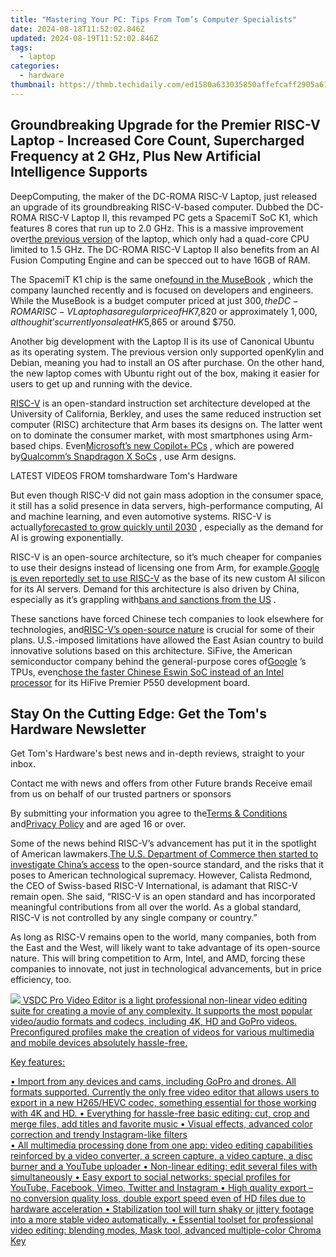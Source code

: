```yaml
---
title: "Mastering Your PC: Tips From Tom’s Computer Specialists"
date: 2024-08-18T11:52:02.846Z
updated: 2024-08-19T11:52:02.846Z
tags:
  - laptop
categories:
  - hardware
thumbnail: https://thmb.techidaily.com/ed1580a633035850affefcaff2905a61682a6fee4ff28b2032ed8b7104437026.jpg
---
```


## Groundbreaking Upgrade for the Premier RISC-V Laptop - Increased Core Count, Supercharged Frequency at 2 GHz, Plus New Artificial Intelligence Supports

DeepComputing, the maker of the DC-ROMA RISC-V Laptop, just released an upgrade of its groundbreaking RISC-V-based computer. Dubbed the DC-ROMA RISC-V Laptop II, this revamped PC gets a SpacemiT SoC K1, which features 8 cores that run up to 2.0 GHz. This is a massive improvement over[the previous version](https://tools.techidaily.com) of the laptop, which only had a quad-core CPU limited to 1.5 GHz. The DC-ROMA RISC-V Laptop II also benefits from an AI Fusion Computing Engine and can be specced out to have 16GB of RAM.

 The SpacemiT K1 chip is the same one[found in the MuseBook](https://tools.techidaily.com) , which the company launched recently and is focused on developers and engineers. While the MuseBook is a budget computer priced at just $300, the DC-ROMA RISC-V Laptop has a regular price of HK$7,820 or approximately $1,000, although it’s currently on sale at HK$5,865 or around $750.

 Another big development with the Laptop II is its use of Canonical Ubuntu as its operating system. The previous version only supported openKylin and Debian, meaning you had to install an OS after purchase. On the other hand, the new laptop comes with Ubuntu right out of the box, making it easier for users to get up and running with the device.

[RISC-V](https://tools.techidaily.com) is an open-standard instruction set architecture developed at the University of California, Berkley, and uses the same reduced instruction set computer (RISC) architecture that Arm bases its designs on. The latter went on to dominate the consumer market, with most smartphones using Arm-based chips. Even[Microsoft’s new Copilot+ PCs](https://tools.techidaily.com) , which are powered by[Qualcomm’s Snapdragon X SoCs](https://tools.techidaily.com) , use Arm designs.

 LATEST VIDEOS FROM tomshardware Tom's Hardware

 But even though RISC-V did not gain mass adoption in the consumer space, it still has a solid presence in data servers, high-performance computing, AI and machine learning, and even automotive systems. RISC-V is actually[forecasted to grow quickly until 2030](https://tools.techidaily.com) , especially as the demand for AI is growing exponentially.

 RISC-V is an open-source architecture, so it’s much cheaper for companies to use their designs instead of licensing one from Arm, for example.[Google is even reportedly set to use RISC-V](https://tools.techidaily.com) as the base of its new custom AI silicon for its AI servers. Demand for this architecture is also driven by China, especially as it’s grappling with[bans and sanctions from the US](https://tools.techidaily.com) .

 These sanctions have forced Chinese tech companies to look elsewhere for technologies, and[RISC-V’s open-source nature](https://tools.techidaily.com) is crucial for some of their plans. U.S.-imposed limitations have allowed the East Asian country to build innovative solutions based on this architecture. SiFive, the American semiconductor company behind the general-purpose cores of[Google](https://tools.techidaily.com) ’s TPUs, even[chose the faster Chinese Eswin SoC instead of an Intel processor](https://tools.techidaily.com) for its HiFive Premier P550 development board.

## Stay On the Cutting Edge: Get the Tom's Hardware Newsletter

 Get Tom's Hardware's best news and in-depth reviews, straight to your inbox.

 Contact me with news and offers from other Future brands  Receive email from us on behalf of our trusted partners or sponsors

 By submitting your information you agree to the[Terms & Conditions](https://futureplc.com/terms-conditions/) and[Privacy Policy](https://futureplc.com/privacy-policy/) and are aged 16 or over.

 Some of the news behind RISC-V’s advancement has put it in the spotlight of American lawmakers.[The U.S. Department of Commerce then started to investigate China’s access](https://tools.techidaily.com) to the open-source standard, and the risks that it poses to American technological supremacy. However, Calista Redmond, the CEO of Swiss-based RISC-V International, is adamant that RISC-V remain open. She said, “RISC-V is an open standard and has incorporated meaningful contributions from all over the world. As a global standard, RISC-V is not controlled by any single company or country.”

 As long as RISC-V remains open to the world, many companies, both from the East and the West, will likely want to take advantage of its open-source nature. This will bring competition to Arm, Intel, and AMD, forcing these companies to innovate, not just in technological advancements, but in price efficiency, too.

<ins class="adsbygoogle"
     style="display:block"
     data-ad-format="autorelaxed"
     data-ad-client="ca-pub-7571918770474297"
     data-ad-slot="1223367746"></ins>



<ins class="adsbygoogle"
     style="display:block"
     data-ad-client="ca-pub-7571918770474297"
     data-ad-slot="8358498916"
     data-ad-format="auto"
     data-full-width-responsive="true"></ins>



<!-- affiliate ads begin -->
<a href="https://secure.2checkout.com/order/checkout.php?PRODS=4693127&QTY=1&AFFILIATE=108875&CART=1"><img src="https://www.videosoftdev.com/images/video_editor/screenshots/1.jpg" border="0">
VSDC Pro Video Editor is a light professional non-linear video editing suite for creating a movie of any complexity. It supports the most popular video/audio formats and codecs, including 4K, HD and GoPro videos. Preconfigured profiles make the creation of videos for various multimedia and mobile devices absolutely hassle-free.

Key features:

•	Import from any devices and cams, including GoPro and drones. All formats supported. Сurrently the only free video editor that allows users to export in a new H265/HEVC codec, something essential for those working with 4K and HD.
•	Everything for hassle-free basic editing: cut, crop and merge files, add titles and favorite music
•	Visual effects, advanced color correction and trendy Instagram-like filters   
•	All multimedia processing done from one app: video editing capabilities reinforced by  a video converter, a screen capture, a video capture, a disc burner and a YouTube uploader
•	Non-linear editing: edit several files with simultaneously 
•	Easy export to social networks: special profiles for YouTube, Facebook, Vimeo, Twitter and Instagram
•	High quality export – no conversion quality loss, double export speed even of HD files due to hardware acceleration
•	Stabilization tool will turn shaky or jittery footage into a more stable video automatically. 
•	Essential toolset for professional video editing: blending modes, Mask tool, advanced multiple-color Chroma Key  
</a>
<!-- affiliate ads end -->